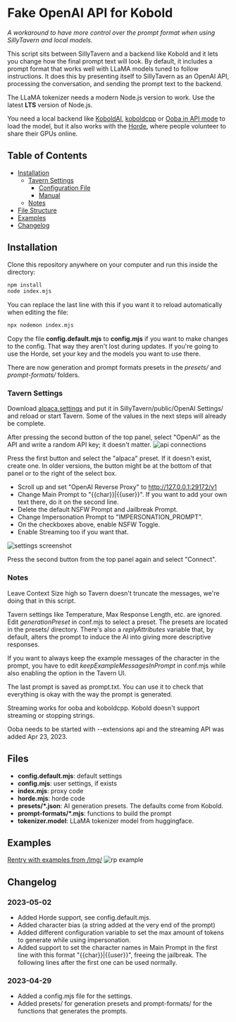 # Fake OpenAI API for Kobold

_A workaround to have more control over the prompt format when using SillyTavern and local models._

This script sits between SillyTavern and a backend like Kobold and it lets you change how the final prompt text will look. By default, it includes a prompt format that works well with LLaMA models tuned to follow instructions. It does this by presenting itself to SillyTavern as an OpenAI API, processing the conversation, and sending the prompt text to the backend.

The LLaMA tokenizer needs a modern Node.js version to work. Use the latest **LTS** version of Node.js.

You need a local backend like [KoboldAI](https://github.com/0cc4m/KoboldAI), [koboldcpp](https://github.com/LostRuins/koboldcpp) or [Ooba in API mode](https://github.com/oobabooga/text-generation-webui) to load the model, but it also works with the [Horde](http://koboldai.net/), where people volunteer to share their GPUs online.

## Table of Contents

- [Installation](#installation)
  - [Tavern Settings](#tavern-settings)
    - [Configuration File](#configuration-file)
    - [Manual](#manual)
  - [Notes](#notes)
- [File Structure](#file-structure)
- [Examples](#examples)
- [Changelog](#changelog)

## Installation

Clone this repository anywhere on your computer and run this inside the directory:

```sh
npm install
node index.mjs
```

You can replace the last line with this if you want it to reload automatically when editing the file:

```sh
npx nodemon index.mjs
```

Copy the file **config.default.mjs** to **config.mjs** if you want to make changes to the config. That way they aren't lost during updates.
If you're going to use the Horde, set your key and the models you want to use there.

There are now generation and prompt formats presets in the _presets/_ and _prompt-formats/_ folders.

### Tavern Settings

Download [alpaca.settings](./img/alpaca.settings) and put it in SillyTavern/public/OpenAI Settings/ and reload or start Tavern. Some of the values in the next steps will already be complete.

After pressing the second button of the top panel, select "OpenAI" as the API and write a random API key; it doesn't matter.
![api connections](./img/api.png)

Press the first button and select the "alpaca" preset. If it doesn't exist, create one. In older versions, the button might be at the bottom of that panel or to the right of the select box.

- Scroll up and set "OpenAI Reverse Proxy" to http://127.0.0.1:29172/v1
- Change Main Prompt to "{{char}}|{{user}}". If you want to add your own text there, do it on the second line.
- Delete the default NSFW Prompt and Jailbreak Prompt.
- Change Impersonation Prompt to "IMPERSONATION_PROMPT".
- On the checkboxes above, enable NSFW Toggle.
- Enable Streaming too if you want that.

![settings screenshot](./img/settings.png)

Press the second button from the top panel again and select "Connect".

### Notes

Leave Context Size high so Tavern doesn't truncate the messages, we're doing that in this script.

Tavern settings like Temperature, Max Response Length, etc. are ignored. Edit _generationPreset_ in conf.mjs to select a preset. The presets are located in the presets/ directory.
There's also a _replyAttributes_ variable that, by default, alters the prompt to induce the AI into giving more descriptive responses.

If you want to always keep the example messages of the character in the prompt, you have to edit _keepExampleMessagesInPrompt_ in conf.mjs while also enabling the option in the Tavern UI.

The last prompt is saved as prompt.txt. You can use it to check that everything is okay with the way the prompt is generated.

Streaming works for ooba and koboldcpp. Kobold doesn't support streaming or stopping strings.

Ooba needs to be started with --extensions api and the streaming API was added Apr 23, 2023.

## Files

- **config.default.mjs**: default settings
- **config.mjs**: user settings, if exists
- **index.mjs**: proxy code
- **horde.mjs**: horde code
- **presets/\*.json**: AI generation presets. The defaults come from Kobold.
- **prompt-formats/\*.mjs**: functions to build the prompt
- **tokenizer.model**: LLaMA tokenizer model from huggingface.

## Examples

[Rentry with examples from /lmg/](https://rentry.org/llama-examples)
![rp example](./img/example.jpg)

## Changelog

### 2023-05-02
- Added Horde support, see config.default.mjs.
- Added character bias (a string added at the very end of the prompt)
- Added different configuration variable to set the max amount of tokens to generate while using impersonation.
- Added support to set the character names in Main Prompt in the first line with this format "{{char}}|{{user}}", freeing the jailbreak. The following lines after the first one can be used normally.

### 2023-04-29

- Added a config.mjs file for the settings.
- Added presets/ for generation presets and prompt-formats/ for the functions that generates the prompts.
